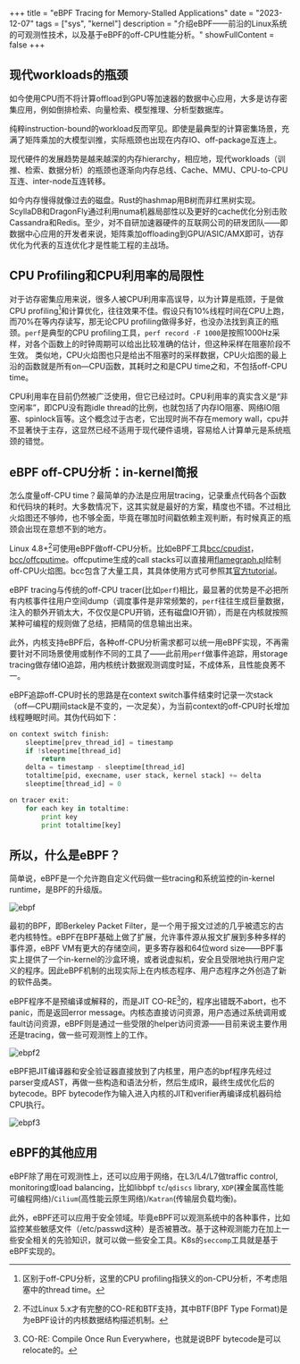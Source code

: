 
+++
title = "eBPF Tracing for Memory-Stalled Applications"
date = "2023-12-07"
tags = ["sys", "kernel"]
description = "介绍eBPF——前沿的Linux系统的可观测性技术，以及基于eBPF的off-CPU性能分析。"
showFullContent = false
+++

## 现代workloads的瓶颈
如今使用CPU而不将计算offload到GPU等加速器的数据中心应用，大多是访存密集应用，例如倒排检索、向量检索、模型推理、分析型数据库。

纯粹instruction-bound的workload反而罕见。即使是最典型的计算密集场景，充满了矩阵乘加的大模型训推，实际瓶颈也出现在内存IO、off-package互连上。

现代硬件的发展趋势是越来越深的内存hierarchy，相应地，现代workloads（训推、检索、数据分析）的瓶颈也逐渐向内存总线、Cache、MMU、CPU-to-CPU互连、inter-node互连转移。

如今内存慢得就像过去的磁盘。Rust的hashmap用B树而非红黑树实现。ScyllaDB和DragonFly通过利用numa机器局部性以及更好的cache优化分别击败Cassandra和Redis。至少，对不自研加速器硬件的互联网公司的研发团队——即数据中心应用的开发者来说，矩阵乘加offloading到GPU/ASIC/AMX即可，访存优化为代表的互连优化才是性能工程的主战场。


## CPU Profiling和CPU利用率的局限性
对于访存密集应用来说，很多人被CPU利用率高误导，以为计算是瓶颈，于是做CPU profiling[^1]和计算优化，往往效果不佳。假设只有10%线程时间在CPU上跑，而70%在等内存读写，那无论CPU profiling做得多好，也没办法找到真正的瓶颈。```perf```是典型的CPU profiling工具，```perf record -F 1000```是按照1000Hz采样，对各个函数上的时钟周期可以给出比较准确的估计，但这种采样在阻塞阶段不生效。 类似地，CPU火焰图也只是给出不阻塞时的采样数据，CPU火焰图的最上沿的函数就是所有on—CPU函数，其耗时之和是CPU time之和，不包括off-CPU time。

CPU利用率在目前仍然被广泛使用，但它已经过时。CPU利用率的真实含义是“非空闲率”，即CPU没有跑idle thread的比例，也就包括了内存IO阻塞、网络IO阻塞、spinlock盲等。这个概念过于古老，它出现时尚不存在memory wall，cpu并不显著快于主存，这显然已经不适用于现代硬件语境，容易给人计算单元是系统瓶颈的错觉。

## eBPF off-CPU分析：in-kernel简报 
怎么度量off-CPU time？最简单的办法是应用层tracing，记录重点代码各个函数和代码块的耗时。大多数情况下，这其实就是最好的方案，精度也不错。不过相比火焰图还不够帅，也不够全面，毕竟在哪加时间戳依赖主观判断，有时候真正的瓶颈会出现在意想不到的地方。

Linux 4.8+[^3]可使用eBPF做off-CPU分析。比如eBPF工具[bcc/cpudist](https://github.com/iovisor/bcc/blob/master/tools/cpudist.py)，[bcc/offcputime](https://github.com/iovisor/bcc/blob/master/tools/offcputime_example.txt)。offcputime生成的call stacks可以直接用[flamegraph.pl](https://github.com/brendangregg/FlameGraph)绘制off-CPU火焰图。bcc包含了大量工具，其具体使用方式可参照其[官方tutorial](https://github.com/iovisor/bcc/blob/master/docs/tutorial.md)。

eBPF tracing与传统的off-CPU tracer(比如```perf```)相比，最显著的优势是不必把所有内核事件往用户空间dump（调度事件是非常频繁的，```perf```往往生成巨量数据，注入的额外开销太大，不仅仅是CPU开销，还有磁盘IO开销），而是在内核就按照某种可编程的规则做了总结，把精简的信息输出出来。

此外，内核支持eBPF后，各种off-CPU分析需求都可以统一用eBPF实现，不再需要针对不同场景使用或制作不同的工具了——此前用```perf```做事件追踪，用storage tracing做存储IO追踪，用内核统计数据观测调度时延，不成体系，且性能良莠不一。

eBPF追踪off-CPU时长的思路是在context switch事件结束时记录一次stack（off—CPU期间stack是不变的，一次足矣），为当前context的off-CPU时长增加线程睡眠时间。其伪代码如下：
```python
on context switch finish:
	sleeptime[prev_thread_id] = timestamp
	if !sleeptime[thread_id]
		return
	delta = timestamp - sleeptime[thread_id]
	totaltime[pid, execname, user stack, kernel stack] += delta
	sleeptime[thread_id] = 0

on tracer exit:
	for each key in totaltime:
		print key
		print totaltime[key]
```

## 所以，什么是eBPF？
简单说，eBPF是一个允许跑自定义代码做一些tracing和系统监控的in-kernel runtime，是BPF的升级版。

![ebpf](https://cmbbq.github.io/img/ebpf.png)

最初的BPF，即Berkeley Packet Filter，是一个用于报文过滤的几乎被遗忘的古老内核特性。eBPF在BPF基础上做了扩展，允许事件源从报文扩展到多种多样的事件源，eBPF VM有更大的存储空间，更多寄存器和64位word size——BPF事实上提供了一个in-kernel的沙盒环境，或者说虚拟机，安全且受限地执行用户定义的程序。因此eBPF机制的出现实际上在内核态程序、用户态程序之外创造了新的软件品类。

eBPF程序不是预编译或解释的，而是JIT CO-RE[^2]的，程序出错既不abort，也不panic，而是返回error message。内核态直接访问资源，用户态通过系统调用或fault访问资源，eBPF则是通过一些受限的helper访问资源——目前来说主要作用还是tracing，做一些可观测性上的工作。

![ebpf2](https://cmbbq.github.io/img/ebpf2.png)

eBPF把JIT编译器和安全验证器直接放到了内核里，用户态的bpf程序先经过parser变成AST，再做一些构造和语法分析，然后生成IR，最终生成优化后的bytecode。BPF bytecode作为输入进入内核的JIT和verifier再编译成机器码给CPU执行。

![ebpf3](https://cmbbq.github.io/img/ebpf3.png)

## eBPF的其他应用
eBPF除了用在可观测性上，还可以应用于网络，在L3/L4/L7做traffic control, monitoring或load balancing，比如libbpf ```tc```/```qdiscs``` library, ```XDP```(裸金属高性能可编程网络)/```Cilium```(高性能云原生网络)/```Katran```(传输层负载均衡)。

此外，eBPF还可以应用于安全领域。毕竟eBPF可以观测系统中的各种事件，比如监控某些敏感文件（/etc/passwd这种）是否被篡改。基于这种观测能力在加上一些安全相关的先验知识，就可以做一些安全工具。K8s的```seccomp```工具就是基于eBPF实现的。


[^1]: 区别于off-CPU分析，这里的CPU profiling指狭义的on-CPU分析，不考虑阻塞中的thread time。
[^2]: CO-RE: Compile Once Run Everywhere，也就是说BPF bytecode是可以relocate的。
[^3]: 不过Linux 5.x才有完整的CO-RE和BTF支持，其中BTF(BPF Type Format)是为eBPF设计的内核数据结构描述机制。